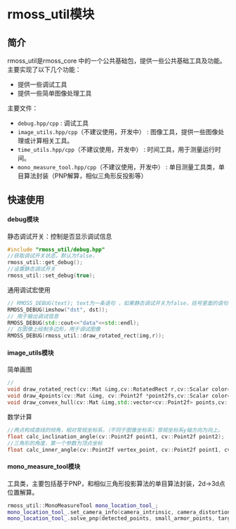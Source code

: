 # rmoss_util模块

## 简介

rmoss_util是rmoss_core 中的一个公共基础包，提供一些公共基础工具及功能。主要实现了以下几个功能：

* 提供一些调试工具
* 提供一些简单图像处理工具

主要文件：
* `debug.hpp/cpp` : 调试工具
* `image_utils.hpp/cpp`（不建议使用，开发中） : 图像工具，提供一些图像处理或计算相关工具。
* `time_utils.hpp/cpp`（不建议使用，开发中） : 时间工具，用于测量运行时间。
* `mono_measure_tool.hpp/cpp`（不建议使用，开发中） : 单目测量工具类，单目算法封装（PNP解算，相似三角形反投影等）

## 快速使用

#### debug模块

静态调试开关：控制是否显示调试信息

```c++
#include "rmoss_util/debug.hpp"
//获取调试开关状态，默认为false，
rmoss_util::get_debug();
//设置静态调试开关
rmoss_util::set_debug(true);
```

通用调试宏使用

```c++
// RMOSS_DEBUG(text); text为一条语句 ，如果静态调试开关为false，括号里面的语句不会被执行。
RMOSS_DEBUG(imshow("dst", dst));
// 用于输出调试信息
RMOSS_DEBUG(std::cout<<"data"<<std::endl);
// 在图像上绘制多边形，用于调试图像
RMOSS_DEBUG(rmoss_util::draw_rotated_rect(img,r));
```

#### image_utils模块

简单画图

```c++
//
void draw_rotated_rect(cv::Mat &img,cv::RotatedRect r,cv::Scalar color=green);
void draw_4points(cv::Mat &img, cv::Point2f *point2fs,cv::Scalar color=green);
void draw_convex_hull(cv::Mat &img,std::vector<cv::Point2f> points,cv::Scalar color=green);

```

数学计算

```c++
//两点构成直线的倾角，相对常规坐标系，（不同于图像坐标系）常规坐标系y轴方向为向上。
float calc_inclination_angle(cv::Point2f point1, cv::Point2f point2);
//三角形的角度，第一个参数为顶点坐标
float calc_inner_angle(cv::Point2f vertex_point, cv::Point2f point1, cv::Point2f point2);
```

#### mono_measure_tool模块

工具类，主要包括基于PNP，和相似三角形投影算法的单目算法封装，2d->3d点位置解算。

```c++
rmoss_util::MonoMeasureTool mono_location_tool_;
mono_location_tool_.set_camera_info(camera_intrinsic, camera_distortion);
mono_location_tool_.solve_pnp(detected_points, small_armor_points, target_postion);
```
